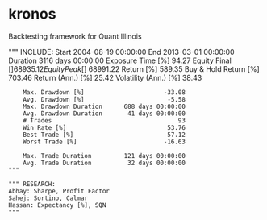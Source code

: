 # kronos
Backtesting framework for Quant Illinois

""" INCLUDE:
        Start                     2004-08-19 00:00:00
        End                       2013-03-01 00:00:00
        Duration                   3116 days 00:00:00
        Exposure Time [%]                       94.27
        Equity Final [$]                     68935.12
        Equity Peak [$]                      68991.22
        Return [%]                             589.35
        Buy & Hold Return [%]                  703.46
        Return (Ann.) [%]                       25.42
        Volatility (Ann.) [%]                   38.43

        Max. Drawdown [%]                      -33.08
        Avg. Drawdown [%]                       -5.58
        Max. Drawdown Duration      688 days 00:00:00
        Avg. Drawdown Duration       41 days 00:00:00
        # Trades                                   93
        Win Rate [%]                            53.76
        Best Trade [%]                          57.12
        Worst Trade [%]                        -16.63

        Max. Trade Duration         121 days 00:00:00
        Avg. Trade Duration          32 days 00:00:00
    """

    """ RESEARCH:
    Abhay: Sharpe, Profit Factor
    Sahej: Sortino, Calmar
    Hassan: Expectancy [%], SQN
    """
